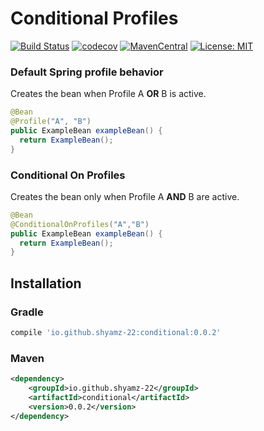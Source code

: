 # Conditional Profiles

[![Build Status](https://travis-ci.org/shyamz-22/conditional-profiles.svg?branch=master)](https://travis-ci.org/shyamz-22/conditional-profiles)
[![codecov](https://codecov.io/gh/shyamz-22/conditional-profiles/branch/master/graph/badge.svg)](https://codecov.io/gh/shyamz-22/conditional-profiles)
[![MavenCentral](https://maven-badges.herokuapp.com/maven-central/io.github.shyamz-22/conditional/badge.svg)](https://maven-badges.herokuapp.com/maven-central/io.github.shyamz-22/conditional)
[![License: MIT](https://img.shields.io/badge/License-MIT-blue.svg)](https://opensource.org/licenses/MIT)

### Default Spring profile behavior

Creates the bean when Profile A **OR** B is active.

```java
@Bean
@Profile("A", "B")
public ExampleBean exampleBean() {
  return ExampleBean();
}
```

### Conditional On Profiles

Creates the bean only when Profile A **AND** B are active.

```java
@Bean
@ConditionalOnProfiles("A","B")
public ExampleBean exampleBean() {
  return ExampleBean();
}
```

## Installation

### Gradle

```gradle
compile 'io.github.shyamz-22:conditional:0.0.2'
```

### Maven

```xml
<dependency>
    <groupId>io.github.shyamz-22</groupId>
    <artifactId>conditional</artifactId>
    <version>0.0.2</version>
</dependency>
```
